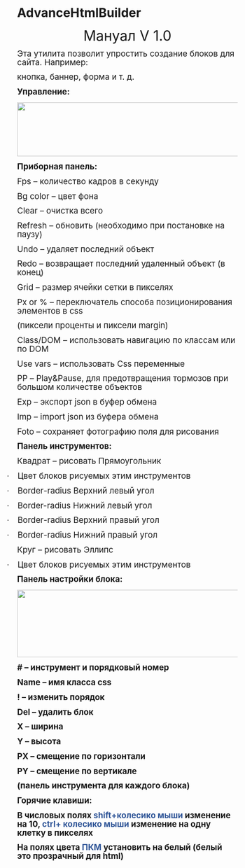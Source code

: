 # AdvanceHtmlBuilder

<html xmlns:v="urn:schemas-microsoft-com:vml"
xmlns:o="urn:schemas-microsoft-com:office:office"
xmlns:w="urn:schemas-microsoft-com:office:word"
xmlns:m="http://schemas.microsoft.com/office/2004/12/omml"
xmlns="http://www.w3.org/TR/REC-html40">

<head>
<meta http-equiv=Content-Type content="text/html; charset=unicode">
<meta name=ProgId content=Word.Document>
<meta name=Generator content="Microsoft Word 15">
<meta name=Originator content="Microsoft Word 15">
<link rel=File-List href="manual_ru.files/filelist.xml">
<link rel=Edit-Time-Data href="manual_ru.files/editdata.mso">
<!--[if !mso]>
<style>
v\:* {behavior:url(#default#VML);}
o\:* {behavior:url(#default#VML);}
w\:* {behavior:url(#default#VML);}
.shape {behavior:url(#default#VML);}
</style>
<![endif]-->
<link rel=dataStoreItem href="manual_ru.files/item0001.xml"
target="manual_ru.files/props002.xml">
<link rel=themeData href="manual_ru.files/themedata.thmx">
<link rel=colorSchemeMapping href="manual_ru.files/colorschememapping.xml">

<meta charset=utf-8>
</head>
<body lang=RU style='tab-interval:35.4pt'>

<div class=WordSection1>

<p class=MsoNormal align=center style='text-align:center'><span
style='font-size:24.0pt;mso-bidi-font-size:11.0pt;line-height:106%'>Мануал </span><span
lang=EN-US style='font-size:24.0pt;mso-bidi-font-size:11.0pt;line-height:106%;
mso-ansi-language:EN-US'>V</span><span style='font-size:24.0pt;mso-bidi-font-size:
11.0pt;line-height:106%'> 1.0<o:p></o:p></span></p>

<p class=MsoNormal><span style='font-size:14.0pt;mso-bidi-font-size:16.0pt;
line-height:106%'>Эта утилита позволит упростить создание блоков для сайта.
Например:<o:p></o:p></span></p>

<p class=MsoNormal><span style='font-size:14.0pt;mso-bidi-font-size:16.0pt;
line-height:106%'>кнопка, баннер, форма и т. д.<o:p></o:p></span></p>

<p class=MsoNormal><b style='mso-bidi-font-weight:normal'><span
style='font-size:14.0pt;mso-bidi-font-size:16.0pt;line-height:106%'>Управление:<o:p></o:p></span></b></p>

<p class=MsoNormal><b style='mso-bidi-font-weight:normal'><span
style='font-size:14.0pt;mso-bidi-font-size:16.0pt;line-height:106%;mso-no-proof:
yes'<![if !vml]><img width=843 height=123
src="manual_ru.files/image002.gif" v:shapes="Рисунок_x0020_1"><![endif]></span></b><b
style='mso-bidi-font-weight:normal'><span style='font-size:14.0pt;mso-bidi-font-size:
16.0pt;line-height:106%'><o:p></o:p></span></b></p>

<p class=MsoNormal><b style='mso-bidi-font-weight:normal'><span
style='font-size:14.0pt;mso-bidi-font-size:16.0pt;line-height:106%'>Приборная
панель:<o:p></o:p></span></b></p>

<p class=MsoNormal><span lang=EN-US style='font-size:14.0pt;mso-bidi-font-size:
16.0pt;line-height:106%;mso-ansi-language:EN-US'>Fps</span><span lang=EN-US
style='font-size:14.0pt;mso-bidi-font-size:16.0pt;line-height:106%'> </span><span
style='font-size:14.0pt;mso-bidi-font-size:16.0pt;line-height:106%'>–
количество кадров в секунду<o:p></o:p></span></p>

<p class=MsoNormal><span lang=EN-US style='font-size:14.0pt;mso-bidi-font-size:
16.0pt;line-height:106%;mso-ansi-language:EN-US'>Bg</span><span lang=EN-US
style='font-size:14.0pt;mso-bidi-font-size:16.0pt;line-height:106%'> </span><span
lang=EN-US style='font-size:14.0pt;mso-bidi-font-size:16.0pt;line-height:106%;
mso-ansi-language:EN-US'>color</span><span style='font-size:14.0pt;mso-bidi-font-size:
16.0pt;line-height:106%'> – цвет фона<o:p></o:p></span></p>

<p class=MsoNormal><span lang=EN-US style='font-size:14.0pt;mso-bidi-font-size:
16.0pt;line-height:106%;mso-ansi-language:EN-US'>Clear</span><span
style='font-size:14.0pt;mso-bidi-font-size:16.0pt;line-height:106%'> – очистка
всего<o:p></o:p></span></p>

<p class=MsoNormal><span lang=EN-US style='font-size:14.0pt;mso-bidi-font-size:
16.0pt;line-height:106%;mso-ansi-language:EN-US'>Refresh</span><span
lang=EN-US style='font-size:14.0pt;mso-bidi-font-size:16.0pt;line-height:106%'>
</span><span style='font-size:14.0pt;mso-bidi-font-size:16.0pt;line-height:
106%'>– обновить (необходимо при постановке на паузу)<o:p></o:p></span></p>

<p class=MsoNormal><span lang=EN-US style='font-size:14.0pt;mso-bidi-font-size:
16.0pt;line-height:106%;mso-ansi-language:EN-US'>Undo</span><span lang=EN-US
style='font-size:14.0pt;mso-bidi-font-size:16.0pt;line-height:106%'> </span><span
style='font-size:14.0pt;mso-bidi-font-size:16.0pt;line-height:106%'>– удаляет
последний объект<o:p></o:p></span></p>

<p class=MsoNormal><span lang=EN-US style='font-size:14.0pt;mso-bidi-font-size:
16.0pt;line-height:106%;mso-ansi-language:EN-US'>Redo</span><span lang=EN-US
style='font-size:14.0pt;mso-bidi-font-size:16.0pt;line-height:106%'> </span><span
style='font-size:14.0pt;mso-bidi-font-size:16.0pt;line-height:106%'>–
возвращает последний удаленный объект (в конец)<o:p></o:p></span></p>

<p class=MsoNormal><span style='font-size:14.0pt;mso-bidi-font-size:16.0pt;
line-height:106%'>Grid – размер ячейки сетки в пикселях<o:p></o:p></span></p>

<p class=MsoNormal><span lang=EN-US style='font-size:14.0pt;mso-bidi-font-size:
16.0pt;line-height:106%;mso-ansi-language:EN-US'>Px</span><span lang=EN-US
style='font-size:14.0pt;mso-bidi-font-size:16.0pt;line-height:106%'> </span><span
lang=EN-US style='font-size:14.0pt;mso-bidi-font-size:16.0pt;line-height:106%;
mso-ansi-language:EN-US'>or</span><span style='font-size:14.0pt;mso-bidi-font-size:
16.0pt;line-height:106%'> % – переключатель способа позиционирования элементов
в </span><span lang=EN-US style='font-size:14.0pt;mso-bidi-font-size:16.0pt;
line-height:106%;mso-ansi-language:EN-US'>css</span><span style='font-size:
14.0pt;mso-bidi-font-size:16.0pt;line-height:106%'><o:p></o:p></span></p>

<p class=MsoNormal><span style='font-size:14.0pt;mso-bidi-font-size:16.0pt;
line-height:106%'>(пиксели проценты и пиксели </span><span lang=EN-US
style='font-size:14.0pt;mso-bidi-font-size:16.0pt;line-height:106%;mso-ansi-language:
EN-US'>margin</span><span style='font-size:14.0pt;mso-bidi-font-size:16.0pt;
line-height:106%'>)<o:p></o:p></span></p>

<p class=MsoNormal><span lang=EN-US style='font-size:14.0pt;mso-bidi-font-size:
16.0pt;line-height:106%;mso-ansi-language:EN-US'>Class</span><span
style='font-size:14.0pt;mso-bidi-font-size:16.0pt;line-height:106%'>/</span><span
lang=EN-US style='font-size:14.0pt;mso-bidi-font-size:16.0pt;line-height:106%;
mso-ansi-language:EN-US'>DOM</span><span lang=EN-US style='font-size:14.0pt;
mso-bidi-font-size:16.0pt;line-height:106%'> </span><span style='font-size:
14.0pt;mso-bidi-font-size:16.0pt;line-height:106%'>– использовать навигацию по
классам или по </span><span lang=EN-US style='font-size:14.0pt;mso-bidi-font-size:
16.0pt;line-height:106%;mso-ansi-language:EN-US'>DOM</span><span
style='font-size:14.0pt;mso-bidi-font-size:16.0pt;line-height:106%'><o:p></o:p></span></p>

<p class=MsoNormal><span lang=EN-US style='font-size:14.0pt;mso-bidi-font-size:
16.0pt;line-height:106%;mso-ansi-language:EN-US'>Use</span><span lang=EN-US
style='font-size:14.0pt;mso-bidi-font-size:16.0pt;line-height:106%'> </span><span
lang=EN-US style='font-size:14.0pt;mso-bidi-font-size:16.0pt;line-height:106%;
mso-ansi-language:EN-US'>vars</span><span lang=EN-US style='font-size:14.0pt;
mso-bidi-font-size:16.0pt;line-height:106%'> </span><span style='font-size:
14.0pt;mso-bidi-font-size:16.0pt;line-height:106%'>– использовать </span><span
lang=EN-US style='font-size:14.0pt;mso-bidi-font-size:16.0pt;line-height:106%;
mso-ansi-language:EN-US'>Css</span><span lang=EN-US style='font-size:14.0pt;
mso-bidi-font-size:16.0pt;line-height:106%'> </span><span style='font-size:
14.0pt;mso-bidi-font-size:16.0pt;line-height:106%'>переменные<o:p></o:p></span></p>

<p class=MsoNormal><span lang=EN-US style='font-size:14.0pt;mso-bidi-font-size:
16.0pt;line-height:106%;mso-ansi-language:EN-US'>PP</span><span lang=EN-US
style='font-size:14.0pt;mso-bidi-font-size:16.0pt;line-height:106%'> </span><span
style='font-size:14.0pt;mso-bidi-font-size:16.0pt;line-height:106%'>– </span><span
lang=EN-US style='font-size:14.0pt;mso-bidi-font-size:16.0pt;line-height:106%;
mso-ansi-language:EN-US'>Play</span><span style='font-size:14.0pt;mso-bidi-font-size:
16.0pt;line-height:106%'>&amp;</span><span lang=EN-US style='font-size:14.0pt;
mso-bidi-font-size:16.0pt;line-height:106%;mso-ansi-language:EN-US'>Pause</span><span
style='font-size:14.0pt;mso-bidi-font-size:16.0pt;line-height:106%'>, для
предотвращения тормозов при большом количестве объектов<o:p></o:p></span></p>

<p class=MsoNormal><span lang=EN-US style='font-size:14.0pt;mso-bidi-font-size:
16.0pt;line-height:106%;mso-ansi-language:EN-US'>Exp</span><span lang=EN-US
style='font-size:14.0pt;mso-bidi-font-size:16.0pt;line-height:106%'> </span><span
style='font-size:14.0pt;mso-bidi-font-size:16.0pt;line-height:106%'>– экспорт </span><span
lang=EN-US style='font-size:14.0pt;mso-bidi-font-size:16.0pt;line-height:106%;
mso-ansi-language:EN-US'>json</span><span lang=EN-US style='font-size:14.0pt;
mso-bidi-font-size:16.0pt;line-height:106%'> </span><span style='font-size:
14.0pt;mso-bidi-font-size:16.0pt;line-height:106%'>в буфер обмена<o:p></o:p></span></p>

<p class=MsoNormal><span lang=EN-US style='font-size:14.0pt;mso-bidi-font-size:
16.0pt;line-height:106%;mso-ansi-language:EN-US'>Imp</span><span lang=EN-US
style='font-size:14.0pt;mso-bidi-font-size:16.0pt;line-height:106%'> </span><span
style='font-size:14.0pt;mso-bidi-font-size:16.0pt;line-height:106%'>– </span><span
lang=EN-US style='font-size:14.0pt;mso-bidi-font-size:16.0pt;line-height:106%;
mso-ansi-language:EN-US'>import</span><span lang=EN-US style='font-size:14.0pt;
mso-bidi-font-size:16.0pt;line-height:106%'> </span><span lang=EN-US
style='font-size:14.0pt;mso-bidi-font-size:16.0pt;line-height:106%;mso-ansi-language:
EN-US'>json</span><span lang=EN-US style='font-size:14.0pt;mso-bidi-font-size:
16.0pt;line-height:106%'> </span><span style='font-size:14.0pt;mso-bidi-font-size:
16.0pt;line-height:106%'>из буфера обмена<o:p></o:p></span></p>

<p class=MsoNormal><span lang=EN-US style='font-size:14.0pt;mso-bidi-font-size:
16.0pt;line-height:106%;mso-ansi-language:EN-US'>Foto</span><span lang=EN-US
style='font-size:14.0pt;mso-bidi-font-size:16.0pt;line-height:106%'> </span><span
style='font-size:14.0pt;mso-bidi-font-size:16.0pt;line-height:106%'>– сохраняет
фотографию поля для рисования<o:p></o:p></span></p>

<p class=MsoNormal><b style='mso-bidi-font-weight:normal'><span
style='font-size:14.0pt;mso-bidi-font-size:16.0pt;line-height:106%'>Панель
инструментов</span></b><b style='mso-bidi-font-weight:normal'><span lang=EN-US
style='font-size:14.0pt;mso-bidi-font-size:16.0pt;line-height:106%;mso-ansi-language:
EN-US'>:</span></b><b style='mso-bidi-font-weight:normal'><span
style='font-size:14.0pt;mso-bidi-font-size:16.0pt;line-height:106%'><o:p></o:p></span></b></p>

<p class=MsoNormal><span style='font-size:14.0pt;mso-bidi-font-size:16.0pt;
line-height:106%'>Квадрат – рисовать Прямоугольник<o:p></o:p></span></p>

<p class=MsoListParagraphCxSpFirst style='text-indent:-18.0pt;mso-list:l0 level1 lfo2'><![if !supportLists]><span
style='font-size:14.0pt;mso-bidi-font-size:16.0pt;line-height:106%;font-family:
Symbol;mso-fareast-font-family:Symbol;mso-bidi-font-family:Symbol'><span
style='mso-list:Ignore'>·<span style='font:7.0pt "Times New Roman"'>&nbsp;&nbsp;&nbsp;&nbsp;&nbsp;&nbsp;&nbsp;
</span></span></span><![endif]><span style='font-size:14.0pt;mso-bidi-font-size:
16.0pt;line-height:106%'>Цвет блоков рисуемых этим инструментов<o:p></o:p></span></p>

<p class=MsoListParagraphCxSpMiddle style='text-indent:-18.0pt;mso-list:l0 level1 lfo2'><![if !supportLists]><span
style='font-size:14.0pt;mso-bidi-font-size:16.0pt;line-height:106%;font-family:
Symbol;mso-fareast-font-family:Symbol;mso-bidi-font-family:Symbol'><span
style='mso-list:Ignore'>·<span style='font:7.0pt "Times New Roman"'>&nbsp;&nbsp;&nbsp;&nbsp;&nbsp;&nbsp;&nbsp;
</span></span></span><![endif]><span lang=EN-US style='font-size:14.0pt;
mso-bidi-font-size:16.0pt;line-height:106%;mso-ansi-language:EN-US'>Border</span><span
style='font-size:14.0pt;mso-bidi-font-size:16.0pt;line-height:106%'>-</span><span
lang=EN-US style='font-size:14.0pt;mso-bidi-font-size:16.0pt;line-height:106%;
mso-ansi-language:EN-US'>radius </span><span style='font-size:14.0pt;
mso-bidi-font-size:16.0pt;line-height:106%'>Верхний левый угол<o:p></o:p></span></p>

<p class=MsoListParagraphCxSpMiddle style='text-indent:-18.0pt;mso-list:l0 level1 lfo2'><![if !supportLists]><span
lang=EN-US style='font-size:14.0pt;mso-bidi-font-size:16.0pt;line-height:106%;
font-family:Symbol;mso-fareast-font-family:Symbol;mso-bidi-font-family:Symbol;
mso-ansi-language:EN-US'><span style='mso-list:Ignore'>·<span style='font:7.0pt "Times New Roman"'>&nbsp;&nbsp;&nbsp;&nbsp;&nbsp;&nbsp;&nbsp;
</span></span></span><![endif]><span lang=EN-US style='font-size:14.0pt;
mso-bidi-font-size:16.0pt;line-height:106%;mso-ansi-language:EN-US'>Border-radius
</span><span style='font-size:14.0pt;mso-bidi-font-size:16.0pt;line-height:
106%'>Нижний левый</span><span style='font-size:14.0pt;mso-bidi-font-size:16.0pt;
line-height:106%;mso-ansi-language:EN-US'> </span><span style='font-size:14.0pt;
mso-bidi-font-size:16.0pt;line-height:106%'>угол</span><span lang=EN-US
style='font-size:14.0pt;mso-bidi-font-size:16.0pt;line-height:106%;mso-ansi-language:
EN-US'><o:p></o:p></span></p>

<p class=MsoListParagraphCxSpMiddle style='text-indent:-18.0pt;mso-list:l0 level1 lfo2'><![if !supportLists]><span
style='font-size:14.0pt;mso-bidi-font-size:16.0pt;line-height:106%;font-family:
Symbol;mso-fareast-font-family:Symbol;mso-bidi-font-family:Symbol'><span
style='mso-list:Ignore'>·<span style='font:7.0pt "Times New Roman"'>&nbsp;&nbsp;&nbsp;&nbsp;&nbsp;&nbsp;&nbsp;
</span></span></span><![endif]><span lang=EN-US style='font-size:14.0pt;
mso-bidi-font-size:16.0pt;line-height:106%;mso-ansi-language:EN-US'>Border</span><span
style='font-size:14.0pt;mso-bidi-font-size:16.0pt;line-height:106%'>-</span><span
lang=EN-US style='font-size:14.0pt;mso-bidi-font-size:16.0pt;line-height:106%;
mso-ansi-language:EN-US'>radius </span><span style='font-size:14.0pt;
mso-bidi-font-size:16.0pt;line-height:106%'>Верхний правый угол<o:p></o:p></span></p>

<p class=MsoListParagraphCxSpLast style='text-indent:-18.0pt;mso-list:l0 level1 lfo2'><![if !supportLists]><span
style='font-size:14.0pt;mso-bidi-font-size:16.0pt;line-height:106%;font-family:
Symbol;mso-fareast-font-family:Symbol;mso-bidi-font-family:Symbol'><span
style='mso-list:Ignore'>·<span style='font:7.0pt "Times New Roman"'>&nbsp;&nbsp;&nbsp;&nbsp;&nbsp;&nbsp;&nbsp;
</span></span></span><![endif]><span lang=EN-US style='font-size:14.0pt;
mso-bidi-font-size:16.0pt;line-height:106%;mso-ansi-language:EN-US'>Border</span><span
style='font-size:14.0pt;mso-bidi-font-size:16.0pt;line-height:106%'>-</span><span
lang=EN-US style='font-size:14.0pt;mso-bidi-font-size:16.0pt;line-height:106%;
mso-ansi-language:EN-US'>radius </span><span style='font-size:14.0pt;
mso-bidi-font-size:16.0pt;line-height:106%'>Нижний правый угол<o:p></o:p></span></p>

<p class=MsoNormal><span style='font-size:14.0pt;mso-bidi-font-size:16.0pt;
line-height:106%'>Круг – рисовать Эллипс<o:p></o:p></span></p>

<p class=MsoListParagraph style='text-indent:-18.0pt;mso-list:l0 level1 lfo2'><![if !supportLists]><span
style='font-size:14.0pt;mso-bidi-font-size:16.0pt;line-height:106%;font-family:
Symbol;mso-fareast-font-family:Symbol;mso-bidi-font-family:Symbol'><span
style='mso-list:Ignore'>·<span style='font:7.0pt "Times New Roman"'>&nbsp;&nbsp;&nbsp;&nbsp;&nbsp;&nbsp;&nbsp;
</span></span></span><![endif]><span style='font-size:14.0pt;mso-bidi-font-size:
16.0pt;line-height:106%'>Цвет блоков рисуемых этим инструментов<o:p></o:p></span></p>

<p class=MsoNormal><b style='mso-bidi-font-weight:normal'><span
style='font-size:14.0pt;mso-bidi-font-size:16.0pt;line-height:106%'>Панель настройки
блока</span></b><b style='mso-bidi-font-weight:normal'><span lang=EN-US
style='font-size:14.0pt;mso-bidi-font-size:16.0pt;line-height:106%;mso-ansi-language:
EN-US'>:</span></b><b style='mso-bidi-font-weight:normal'><span
style='font-size:14.0pt;mso-bidi-font-size:16.0pt;line-height:106%'><o:p></o:p></span></b></p>

<p class=MsoNormal><b style='mso-bidi-font-weight:normal'><span
style='font-size:14.0pt;mso-bidi-font-size:16.0pt;line-height:106%;mso-no-proof:
yes'><!--[if gte vml 1]><v:shape id="Рисунок_x0020_4" o:spid="_x0000_i1025"
 type="#_x0000_t75" style='width:522.75pt;height:115.5pt;visibility:visible;
 mso-wrap-style:square'>
 <v:imagedata src="manual_ru.files/image003.png" o:title=""/>
</v:shape><![endif]--><![if !vml]><img width=697 height=154
src="manual_ru.files/image004.gif" v:shapes="Рисунок_x0020_4"><![endif]></span></b><b
style='mso-bidi-font-weight:normal'><span style='font-size:14.0pt;mso-bidi-font-size:
16.0pt;line-height:106%'><o:p></o:p></span></b></p>

<p class=MsoNormal><b style='mso-bidi-font-weight:normal'><span
style='font-size:14.0pt;mso-bidi-font-size:16.0pt;line-height:106%'># –
инструмент и порядковый номер<o:p></o:p></span></b></p>

<p class=MsoNormal><b style='mso-bidi-font-weight:normal'><span lang=EN-US
style='font-size:14.0pt;mso-bidi-font-size:16.0pt;line-height:106%;mso-ansi-language:
EN-US'>Name</span></b><b style='mso-bidi-font-weight:normal'><span lang=EN-US
style='font-size:14.0pt;mso-bidi-font-size:16.0pt;line-height:106%'> </span></b><b
style='mso-bidi-font-weight:normal'><span style='font-size:14.0pt;mso-bidi-font-size:
16.0pt;line-height:106%'>– имя класса css<o:p></o:p></span></b></p>

<p class=MsoNormal><b style='mso-bidi-font-weight:normal'><span
style='font-size:14.0pt;mso-bidi-font-size:16.0pt;line-height:106%'>! ­–
изменить порядок<o:p></o:p></span></b></p>

<p class=MsoNormal><b style='mso-bidi-font-weight:normal'><span lang=EN-US
style='font-size:14.0pt;mso-bidi-font-size:16.0pt;line-height:106%;mso-ansi-language:
EN-US'>Del</span></b><b style='mso-bidi-font-weight:normal'><span lang=EN-US
style='font-size:14.0pt;mso-bidi-font-size:16.0pt;line-height:106%'> </span></b><b
style='mso-bidi-font-weight:normal'><span style='font-size:14.0pt;mso-bidi-font-size:
16.0pt;line-height:106%'>– удалить блок<o:p></o:p></span></b></p>

<p class=MsoNormal><b style='mso-bidi-font-weight:normal'><span
style='font-size:14.0pt;mso-bidi-font-size:16.0pt;line-height:106%'>Х – ширина<o:p></o:p></span></b></p>

<p class=MsoNormal><b style='mso-bidi-font-weight:normal'><span lang=EN-US
style='font-size:14.0pt;mso-bidi-font-size:16.0pt;line-height:106%;mso-ansi-language:
EN-US'>Y</span></b><b style='mso-bidi-font-weight:normal'><span lang=EN-US
style='font-size:14.0pt;mso-bidi-font-size:16.0pt;line-height:106%'> </span></b><b
style='mso-bidi-font-weight:normal'><span style='font-size:14.0pt;mso-bidi-font-size:
16.0pt;line-height:106%'>– высота<o:p></o:p></span></b></p>

<p class=MsoNormal><b style='mso-bidi-font-weight:normal'><span lang=EN-US
style='font-size:14.0pt;mso-bidi-font-size:16.0pt;line-height:106%;mso-ansi-language:
EN-US'>PX</span></b><b style='mso-bidi-font-weight:normal'><span lang=EN-US
style='font-size:14.0pt;mso-bidi-font-size:16.0pt;line-height:106%'> </span></b><b
style='mso-bidi-font-weight:normal'><span style='font-size:14.0pt;mso-bidi-font-size:
16.0pt;line-height:106%'>– смещение по горизонтали<o:p></o:p></span></b></p>

<p class=MsoNormal><b style='mso-bidi-font-weight:normal'><span lang=EN-US
style='font-size:14.0pt;mso-bidi-font-size:16.0pt;line-height:106%;mso-ansi-language:
EN-US'>PY</span></b><b style='mso-bidi-font-weight:normal'><span lang=EN-US
style='font-size:14.0pt;mso-bidi-font-size:16.0pt;line-height:106%'> </span></b><b
style='mso-bidi-font-weight:normal'><span style='font-size:14.0pt;mso-bidi-font-size:
16.0pt;line-height:106%'>– смещение по вертикале<o:p></o:p></span></b></p>

<p class=MsoNormal><b style='mso-bidi-font-weight:normal'><span
style='font-size:14.0pt;mso-bidi-font-size:16.0pt;line-height:106%'>(панель
инструмента для каждого блока)<o:p></o:p></span></b></p>

<p class=MsoNormal><b style='mso-bidi-font-weight:normal'><span
style='font-size:14.0pt;mso-bidi-font-size:16.0pt;line-height:106%'>Горячие
клавиши:<o:p></o:p></span></b></p>

<p class=MsoNormal><b style='mso-bidi-font-weight:normal'><span
style='font-size:14.0pt;mso-bidi-font-size:16.0pt;line-height:106%'>В числовых
полях </span></b><b style='mso-bidi-font-weight:normal'><span lang=EN-US
style='font-size:14.0pt;mso-bidi-font-size:16.0pt;line-height:106%;color:#2F5597;
mso-themecolor:accent1;mso-themeshade:191;mso-style-textfill-fill-color:#2F5597;
mso-style-textfill-fill-themecolor:accent1;mso-style-textfill-fill-alpha:100.0%;
mso-style-textfill-fill-colortransforms:lumm=75000;mso-ansi-language:EN-US'>shift</span></b><b
style='mso-bidi-font-weight:normal'><span style='font-size:14.0pt;mso-bidi-font-size:
16.0pt;line-height:106%;color:#2F5597;mso-themecolor:accent1;mso-themeshade:
191;mso-style-textfill-fill-color:#2F5597;mso-style-textfill-fill-themecolor:
accent1;mso-style-textfill-fill-alpha:100.0%;mso-style-textfill-fill-colortransforms:
lumm=75000'>+колесико мыши </span></b><b style='mso-bidi-font-weight:normal'><span
style='font-size:14.0pt;mso-bidi-font-size:16.0pt;line-height:106%'>изменение
на 10, </span></b><b style='mso-bidi-font-weight:normal'><span lang=EN-US
style='font-size:14.0pt;mso-bidi-font-size:16.0pt;line-height:106%;color:#2F5597;
mso-themecolor:accent1;mso-themeshade:191;mso-style-textfill-fill-color:#2F5597;
mso-style-textfill-fill-themecolor:accent1;mso-style-textfill-fill-alpha:100.0%;
mso-style-textfill-fill-colortransforms:lumm=75000;mso-ansi-language:EN-US'>ctrl</span></b><b
style='mso-bidi-font-weight:normal'><span style='font-size:14.0pt;mso-bidi-font-size:
16.0pt;line-height:106%;color:#2F5597;mso-themecolor:accent1;mso-themeshade:
191;mso-style-textfill-fill-color:#2F5597;mso-style-textfill-fill-themecolor:
accent1;mso-style-textfill-fill-alpha:100.0%;mso-style-textfill-fill-colortransforms:
lumm=75000'>+ колесико мыши </span></b><b style='mso-bidi-font-weight:normal'><span
style='font-size:14.0pt;mso-bidi-font-size:16.0pt;line-height:106%'>изменение
на одну клетку в пикселях<o:p></o:p></span></b></p>

<p class=MsoNormal><b style='mso-bidi-font-weight:normal'><span
style='font-size:14.0pt;mso-bidi-font-size:16.0pt;line-height:106%'>На полях
цвета <span style='color:#2F5597;mso-themecolor:accent1;mso-themeshade:191;
mso-style-textfill-fill-color:#2F5597;mso-style-textfill-fill-themecolor:accent1;
mso-style-textfill-fill-alpha:100.0%;mso-style-textfill-fill-colortransforms:
lumm=75000'>ПКМ </span>установить на белый (белый это прозрачный для </span></b><b
style='mso-bidi-font-weight:normal'><span lang=EN-US style='font-size:14.0pt;
mso-bidi-font-size:16.0pt;line-height:106%;mso-ansi-language:EN-US'>html</span></b><b
style='mso-bidi-font-weight:normal'><span style='font-size:14.0pt;mso-bidi-font-size:
16.0pt;line-height:106%'>)<o:p></o:p></span></b></p>

<p class=MsoNormal><b style='mso-bidi-font-weight:normal'><span
style='font-size:14.0pt;mso-bidi-font-size:16.0pt;line-height:106%'><o:p>&nbsp;</o:p></span></b></p>

</div>

</body>

</html>
